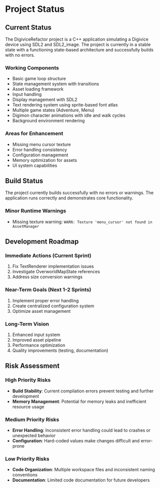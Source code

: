 # Project Status

## Current Status

The DigiviceRefactor project is a C++ application simulating a Digivice device using SDL2 and SDL2_image. The project is currently in a stable state with a functioning state-based architecture and successfully builds with no errors.

### Working Components
- Basic game loop structure
- State management system with transitions
- Asset loading framework
- Input handling
- Display management with SDL2
- Text rendering system using sprite-based font atlas
- Multiple game states (Adventure, Menu)
- Digimon character animations with idle and walk cycles
- Background environment rendering

### Areas for Enhancement
- Missing menu cursor texture
- Error handling consistency
- Configuration management
- Memory optimization for assets
- UI system capabilities

## Build Status

The project currently builds successfully with no errors or warnings. The application runs correctly and demonstrates core functionality.

### Minor Runtime Warnings
- Missing texture warning: `WARN: Texture 'menu_cursor' not found in AssetManager`

## Development Roadmap

### Immediate Actions (Current Sprint)
1. Fix TextRenderer implementation issues
2. Investigate OverworldMapState references
3. Address size conversion warnings

### Near-Term Goals (Next 1-2 Sprints)
1. Implement proper error handling
2. Create centralized configuration system
3. Optimize asset management

### Long-Term Vision
1. Enhanced input system
2. Improved asset pipeline
3. Performance optimization
4. Quality improvements (testing, documentation)

## Risk Assessment

### High Priority Risks
- **Build Stability**: Current compilation errors prevent testing and further development
- **Memory Management**: Potential for memory leaks and inefficient resource usage

### Medium Priority Risks
- **Error Handling**: Inconsistent error handling could lead to crashes or unexpected behavior
- **Configuration**: Hard-coded values make changes difficult and error-prone

### Low Priority Risks
- **Code Organization**: Multiple workspace files and inconsistent naming conventions
- **Documentation**: Limited code documentation for future developers
